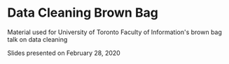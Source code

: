 # Data Cleaning Brown Bag

Material used for University of Toronto Faculty of Information's brown bag talk on data cleaning

Slides presented on February 28, 2020

